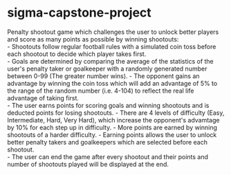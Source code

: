 # sigma-capstone-project 
Penalty shootout game which challenges the user to unlock better players and score as many points as possible by winning shootouts:  
	- Shootouts follow regular football rules with a simulated coin toss before each shootout to decide which player takes first.  
	- Goals are determined by comparing the average of the statistics of the user's penalty taker or goalkeeper with a randomly 
 	  generated number between 0-99 (The greater number wins). 
	- The opponent gains an advantage by winning the coin toss which will add an advantage of 5% to the range of the random number (i.e. 4-104) 
 	  to reflect the real life advantage of taking first.  
	- The user earns points for scoring goals and winning shootouts and is deducted points for losing shootouts. 
	- There are 4 levels of difficulty (Easy, Intermediate, Hard, Very Hard), which increase the opponent's advamtage by 10% for each step up in difficulty.
	- More points are earned by winning shootouts of a harder difficulty. 
	- Earning points allows the user to unlock better penalty takers and goalkeepers which are selected before each shootout.  
	- The user can end the game after every shootout and their points and number of shootouts played will be displayed at the end.

	
